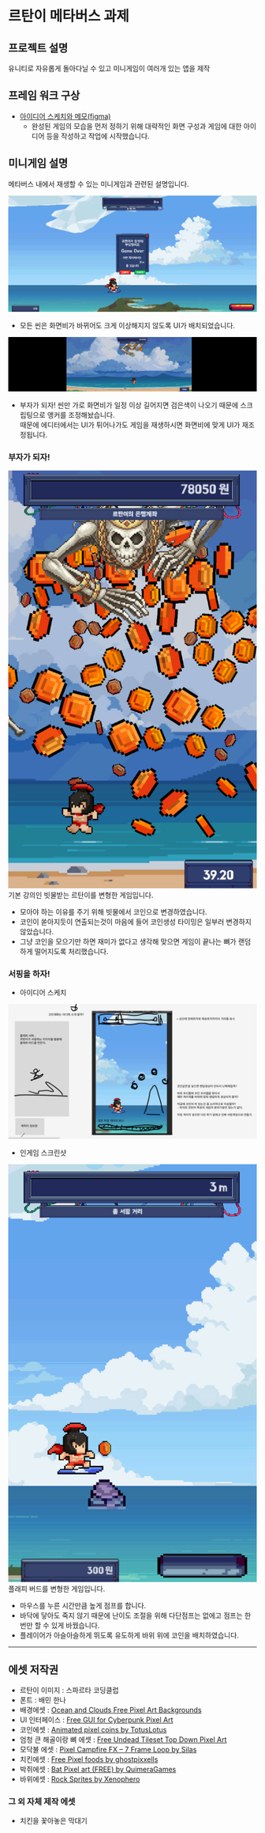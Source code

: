 # 르탄이 메타버스 과제
## 프로젝트 설명
유니티로 자유롭게 돌아다닐 수 있고 미니게임이 여러개 있는 앱을 제작
## 프레임 워크 구상
* [아이디어 스케치와 메모(figma)](https://www.figma.com/design/sdNSlmYnrTuJmzQBm5uW8c/%EC%A0%9C%EB%AA%A9-%EC%97%86%EC%9D%8C?node-id=0-1&p=f&t=PAP5glTawhADmwMq-0)  
  + 완성된 게임의 모습을 먼저 정하기 위해 대략적인 화면 구성과 게임에 대한 아이디어 등을 작성하고 작업에 시작했습니다.

## 미니게임 설명
메타버스 내에서 재생할 수 있는 미니게임과 관련된 설명입니다.  
  
  ![예시 스크린샷](https://github.com/parkha6/UnityProject/blob/main/Capture/FreeAspect.jpg?raw=true)  
* 모든 씬은 화면비가 바뀌어도 크게 이상해지지 않도록 UI가 배치되었습니다.  

![예시 스크린샷](https://github.com/parkha6/UnityProject/blob/main/Capture/FreeAspect2.jpg?raw=true)
* 부자가 되자! 씬만 가로 화면비가 일정 이상 길어지면 검은색이 나오기 때문에 스크립팅으로 앵커를 조정해놨습니다.  
  때문에 에디터에서는 UI가 튀어나가도 게임을 재생하시면 화면비에 맞게 UI가 재조정됩니다. 
### 부자가 되자!
![예시 스크린샷](https://github.com/parkha6/UnityProject/blob/main/Capture/RtanRain.jpg?raw=true)  
기본 강의인 빗물받는 르탄이를 변형한 게임입니다.  

* 모아야 하는 이유를 주기 위해 빗물에서 코인으로 변경하였습니다.  
* 코인이 쏟아지듯이 연출되는것이 마음에 들어 코인생성 타이밍은 일부러 변경하지 않았습니다.  
* 그냥 코인을 모으기만 하면 재미가 없다고 생각해 맞으면 게임이 끝나는 뼈가 랜덤하게 떨어지도록 처리했습니다.  
### 서핑을 하자!
* 아이디어 스케치
  
![예시 아이디어 스케치](https://github.com/parkha6/UnityProject/blob/main/Capture/RtanSurfSketch.jpg?raw=true)
  
* 인게임 스크린샷
   
![예시 스크린샷](https://github.com/parkha6/UnityProject/blob/main/Capture/RtanSurf.jpg?raw=true)  
플래피 버드를 변형한 게임입니다.  
  
* 마우스를 누른 시간만큼 높게 점프를 합니다.  
* 바닥에 닿아도 죽지 않기 때문에 난이도 조절을 위해 다단점프는 없에고 점프는 한번만 할 수 있게 바꿨습니다.  
* 플레이어가 아슬아슬하게 뛰도록 유도하게 바위 위에 코인을 배치하였습니다.  
***
## 에셋 저작권
* 르탄이 이미지 : 스파르타 코딩클럽
* 폰트 : 배민 한나
* 배경에셋 : [Ocean and Clouds Free Pixel Art Backgrounds](https://craftpix.net/freebies/ocean-and-clouds-free-pixel-art-backgrounds/)
* UI 인터페이스 : [Free GUI for Cyberpunk Pixel Art]( https://craftpix.net/freebies/free-gui-for-cyberpunk-pixel-art/)
* 코인에셋 : [Animated pixel coins by TotusLotus]( https://totuslotus.itch.io/pixel-coins)
* 엄청 큰 해골이랑 뼈 에셋 : [Free Undead Tileset Top Down Pixel Art]( https://craftpix.net/freebies/free-undead-tileset-top-down-pixel-art/?num=1&count=52&sq=undead&pos=3)
* 모닥불 에셋 : [Pixel Campfire FX – 7 Frame Loop by Silas]( https://srobinson111.itch.io/pixel-campfire)
* 치킨에셋 : [Free Pixel foods by ghostpixxells]( https://ghostpixxells.itch.io/pixelfood)
* 박쥐에셋 : [Bat Pixel art (FREE) by QuimeraGames]( https://quimeragames.itch.io/bat-pixel-art-free)
* 바위에셋 : [Rock Sprites by Xenophero]( https://xenophero.itch.io/rock-sprites)
### 그 외 자체 제작 에셋
* 치킨을 꽃아놓은 막대기
